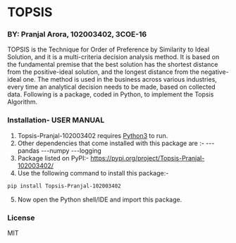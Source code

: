 # TOPSIS
### BY: Pranjal Arora, 102003402, 3COE-16

TOPSIS is the Technique for Order of Preference by Similarity to Ideal Solution, and it is a multi-criteria decision analysis method. It is based on the fundamental premise that the best solution has the shortest distance from the positive-ideal solution, and the longest distance from the negative-ideal one. 
The method is used in the business across various industries, every time an analytical decision needs to be made, based on collected data.
Following is a package, coded in Python, to implement the Topsis Algorithm.

### Installation- USER MANUAL

1. Topsis-Pranjal-102003402 requires [Python3](https://www.python.org/) to run.
2. Other dependencies that come installed with this package are :-
---pandas
---numpy
---logging
3. Package listed on PyPI:- https://pypi.org/project/Topsis-Pranjal-102003402/ 
4. Use the following command to install this package:-
```sh
pip install Topsis-Pranjal-102003402
```
5. Now open the Python shell/IDE and import this package.


### License

MIT




